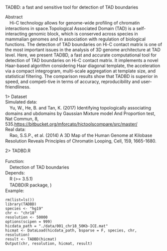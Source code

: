 TADBD: a fast and sensitive tool for detection of TAD boundaries

Abstract<br>
 　Hi-C technology allows for genome-wide profiling of chromatin interactions in space.Topological Associated Domain (TAD) is a self-interacting genomic block, which is conserved across species in mammalian genomes and in association with regulation of biological functions. The detection of TAD boundaries on Hi-C contact matrix is one of the most important issues in the analysis of 3D genome architecture at TAD level. Here, we present TADBD, a fast and accurate computational tool for detection of TAD boundaries on Hi-C contact matrix. It implements a novel Haar-based algorithm considering Haar diagonal template, the acceleration via a compact integrogram, multi-scale aggregation at template size, and statistical filtering. The comparison results show that TADBD is superior in speed, and competi-tive in terms of accuracy, reproducibility and user-friendliness.<br>

1> Dataset<br>
 Simulated data:<br>
 　Yu, W., He, B. and Tan, K. (2017) Identifying topologically associating domains and ubdomains by Gaussian Mixture model And Proportion test, Nat Commun, 8, 535.https://bitbucket.org/mforcato/hictoolscompare/src/master/<br> 
 Real data:<br>
 　Rao, S.S.P., et al. (2014) A 3D Map of the Human Genome at Kilobase Resolution Reveals Principles of Chromatin Looping, Cell, 159, 1665-1680.<br> 
		
2> TADBD.R<br>		
 Function:<br>
 　Detection of TAD boundaries<br> 
 Depends:<br>
 　R (>= 3.5.1)<br>
 　TADBD(R package, )<br>
 Example:
 
    rm(list=ls())
    library(TADBD)
    species <- "hg19"
    chr <- "chr18"
    resolution <- 50000
    options(scipen = 999)
    hicdata_path = "./data/001_chr18_50Kb-ICE.mat"
    hicmat <- DataLoad(hicdata_path, bsparse = F, species, chr, resolution)
    result <- TADBD(hicmat)
    Output(chr, resolution, hicmat, result)
         
